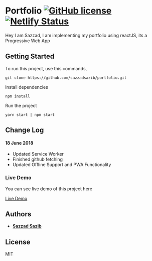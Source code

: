 # Portfolio  [![GitHub license](https://img.shields.io/badge/license-MIT-blue.svg)](https://github.com/sazzadsazib/UtilityCss/blob/master/LICENSE)  [![Netlify Status](https://api.netlify.com/api/v1/badges/97399a9d-e2b0-4549-bdb7-b3aded01540b/deploy-status)](https://app.netlify.com/sites/sazib/deploys)

Hey I am Sazzad, I am implementing my portfolio using reactJS, its a Progressive Web App

## Getting Started

To run this project, use this commands,

   `git clone https://github.com/sazzadsazib/portfolio.git`
   
   Install dependencies
   
   `npm install`
   
   Run the project
   
   `yarn start | npm start`

## Change Log

#### 18 June 2018

* Updated Service Worker
* Finished github fetching
* Updated Offline Support and PWA Functionality



### Live Demo

You can see live demo of this project here


[Live Demo](https://sazib-portfolio.firebaseapp.com/)



## Authors

* **[Sazzad Sazib](https://github.com/sazzadsazib)** 


## License

MIT

